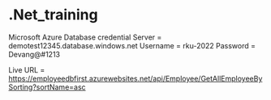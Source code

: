 # .Net_training
Microsoft Azure Database credential
Server = demotest12345.database.windows.net
Username = rku-2022
Password = Devang@#1213

Live URL = https://employeedbfirst.azurewebsites.net/api/Employee/GetAllEmployeeBySorting?sortName=asc

